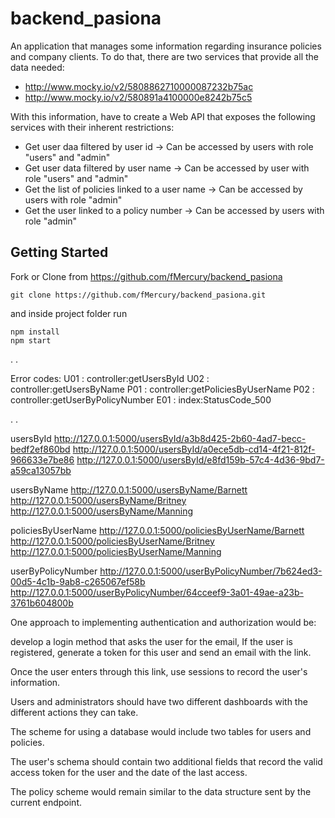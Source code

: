 # 


# backend_pasiona

An application that manages some information regarding insurance policies and company clients.
To do that, there are two services that provide all the data needed:
- http://www.mocky.io/v2/5808862710000087232b75ac
- http://www.mocky.io/v2/580891a4100000e8242b75c5

With this information, have to create a Web API that exposes the following services with their inherent restrictions:

* Get user daa filtered by user id -> Can be accessed by users with role "users" and "admin"
* Get user data filtered by user name -> Can be accessed by user with role "users" and "admin"
* Get the list of policies linked to a user name -> Can be accessed by users with role "admin"
* Get the user linked to a policy number -> Can be accessed by users with role "admin"

## Getting Started

Fork or Clone from https://github.com/fMercury/backend_pasiona
```
git clone https://github.com/fMercury/backend_pasiona.git
```
and inside project folder run 
```
npm install
npm start
```

.
.

Error codes: 
U01 : controller:getUsersById 
U02 : controller:getUsersByName
P01 : controller:getPoliciesByUserName
P02 : controller:getUserByPolicyNumber
E01 : index:StatusCode_500

.
.

usersById
http://127.0.0.1:5000/usersById/a3b8d425-2b60-4ad7-becc-bedf2ef860bd
http://127.0.0.1:5000/usersById/a0ece5db-cd14-4f21-812f-966633e7be86
http://127.0.0.1:5000/usersById/e8fd159b-57c4-4d36-9bd7-a59ca13057bb

usersByName
http://127.0.0.1:5000/usersByName/Barnett
http://127.0.0.1:5000/usersByName/Britney
http://127.0.0.1:5000/usersByName/Manning

policiesByUserName
http://127.0.0.1:5000/policiesByUserName/Barnett
http://127.0.0.1:5000/policiesByUserName/Britney
http://127.0.0.1:5000/policiesByUserName/Manning

userByPolicyNumber
http://127.0.0.1:5000/userByPolicyNumber/7b624ed3-00d5-4c1b-9ab8-c265067ef58b
http://127.0.0.1:5000/userByPolicyNumber/64cceef9-3a01-49ae-a23b-3761b604800b


One approach to implementing authentication and authorization would be:

develop a login method that asks the user for the email,
If the user is registered, generate a token for this user and send an email with the link.

Once the user enters through this link, use sessions to record the user's information.

Users and administrators should have two different dashboards with the different actions they can take.

The scheme for using a database would include two tables for users and policies.

The user's schema should contain two additional fields that record the valid access token for the user and the date of the last access.

The policy scheme would remain similar to the data structure sent by the current endpoint.